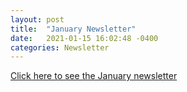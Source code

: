 ```yaml
---
layout: post
title:  "January Newsletter"
date:   2021-01-15 16:02:48 -0400
categories: Newsletter
---
```


<a href = "http://app.discoveracademic.ptc.com/e/es?s=1052905083&e=275109&elqTrackId=efd74c1a1b7a40299e524d6e5aa03bea&elq=c48b532a07cd4696b6b5eea5b36b53f1&elqaid=213&elqat=1">Click here to see the January newsletter<a>